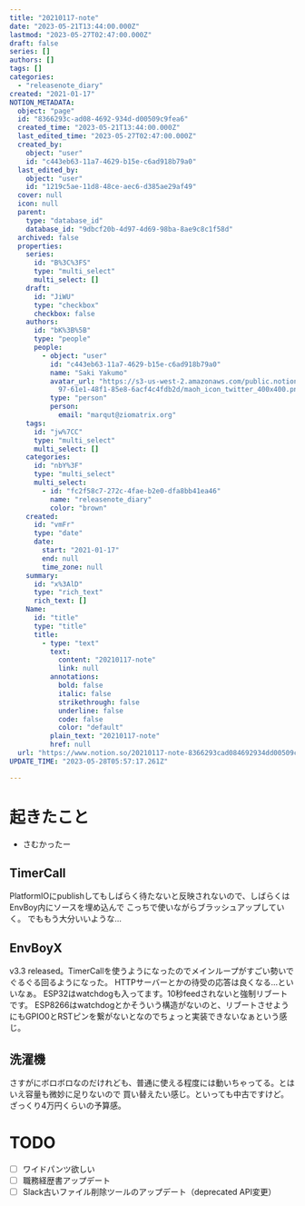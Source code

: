 ```yaml
---
title: "20210117-note"
date: "2023-05-21T13:44:00.000Z"
lastmod: "2023-05-27T02:47:00.000Z"
draft: false
series: []
authors: []
tags: []
categories:
  - "releasenote_diary"
created: "2021-01-17"
NOTION_METADATA:
  object: "page"
  id: "8366293c-ad08-4692-934d-d00509c9fea6"
  created_time: "2023-05-21T13:44:00.000Z"
  last_edited_time: "2023-05-27T02:47:00.000Z"
  created_by:
    object: "user"
    id: "c443eb63-11a7-4629-b15e-c6ad918b79a0"
  last_edited_by:
    object: "user"
    id: "1219c5ae-11d8-48ce-aec6-d385ae29af49"
  cover: null
  icon: null
  parent:
    type: "database_id"
    database_id: "9dbcf20b-4d97-4d69-98ba-8ae9c8c1f58d"
  archived: false
  properties:
    series:
      id: "B%3C%3FS"
      type: "multi_select"
      multi_select: []
    draft:
      id: "JiWU"
      type: "checkbox"
      checkbox: false
    authors:
      id: "bK%3B%5B"
      type: "people"
      people:
        - object: "user"
          id: "c443eb63-11a7-4629-b15e-c6ad918b79a0"
          name: "Saki Yakumo"
          avatar_url: "https://s3-us-west-2.amazonaws.com/public.notion-static.com/3ad1c4\
            97-61e1-48f1-85e8-6acf4c4fdb2d/maoh_icon_twitter_400x400.png"
          type: "person"
          person:
            email: "marqut@ziomatrix.org"
    tags:
      id: "jw%7CC"
      type: "multi_select"
      multi_select: []
    categories:
      id: "nbY%3F"
      type: "multi_select"
      multi_select:
        - id: "fc2f58c7-272c-4fae-b2e0-dfa8bb41ea46"
          name: "releasenote_diary"
          color: "brown"
    created:
      id: "vmFr"
      type: "date"
      date:
        start: "2021-01-17"
        end: null
        time_zone: null
    summary:
      id: "x%3AlD"
      type: "rich_text"
      rich_text: []
    Name:
      id: "title"
      type: "title"
      title:
        - type: "text"
          text:
            content: "20210117-note"
            link: null
          annotations:
            bold: false
            italic: false
            strikethrough: false
            underline: false
            code: false
            color: "default"
          plain_text: "20210117-note"
          href: null
  url: "https://www.notion.so/20210117-note-8366293cad084692934dd00509c9fea6"
UPDATE_TIME: "2023-05-28T05:57:17.261Z"

---
```

<link rel="stylesheet" href="https://cdn.jsdelivr.net/npm/katex@0.16.2/dist/katex.min.css" integrity="sha384-bYdxxUwYipFNohQlHt0bjN/LCpueqWz13HufFEV1SUatKs1cm4L6fFgCi1jT643X" crossorigin="anonymous">


# 起きたこと

- さむかったー

## TimerCall


PlatformIOにpublishしてもしばらく待たないと反映されないので、しばらくはEnvBoy内にソースを埋め込んで こっちで使いながらブラッシュアップしていく。 でももう大分いいような…


## EnvBoyX


v3.3 released。TimerCallを使うようになったのでメインループがすごい勢いでぐるぐる回るようになった。 HTTPサーバーとかの待受の応答は良くなる…といいなぁ。 ESP32はwatchdogも入ってます。10秒feedされないと強制リブートです。 ESP8266はwatchdogとかそういう構造がないのと、リブートさせようにもGPIO0とRSTピンを繋がないとなのでちょっと実装できないなぁという感じ。


## 洗濯機


さすがにボロボロなのだけれども、普通に使える程度には動いちゃってる。とはいえ容量も微妙に足りないので 買い替えたい感じ。といっても中古ですけど。ざっくり4万円くらいの予算感。


# TODO

- [ ] ワイドパンツ欲しい
- [ ] 職務経歴書アップデート
- [ ] Slack古いファイル削除ツールのアップデート（deprecated API変更）
